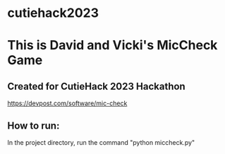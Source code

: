 # cutiehack2023
# This is David and Vicki's MicCheck Game

## Created for CutieHack 2023 Hackathon
https://devpost.com/software/mic-check

## How to run:
In the project directory, run the command "python miccheck.py"
